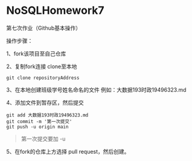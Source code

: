 # NoSQLHomework7
第七次作业（Github基本操作）

操作步骤：

1、fork该项目至自己仓库

2、复制fork连接 clone至本地
```
git clone repositoryAddress
```

3、在本地创建班级学号姓名命名的文件 例如：大数据193时政19496323.md

4、添加文件到暂存区，然后提交
```
git add 大数据193时政19496323.md
git commit -m '第一次提交'
git push -u origin main 

```
> 第一次提交要加 -u

5、在fork的仓库上方选择 pull request，然后创建。
